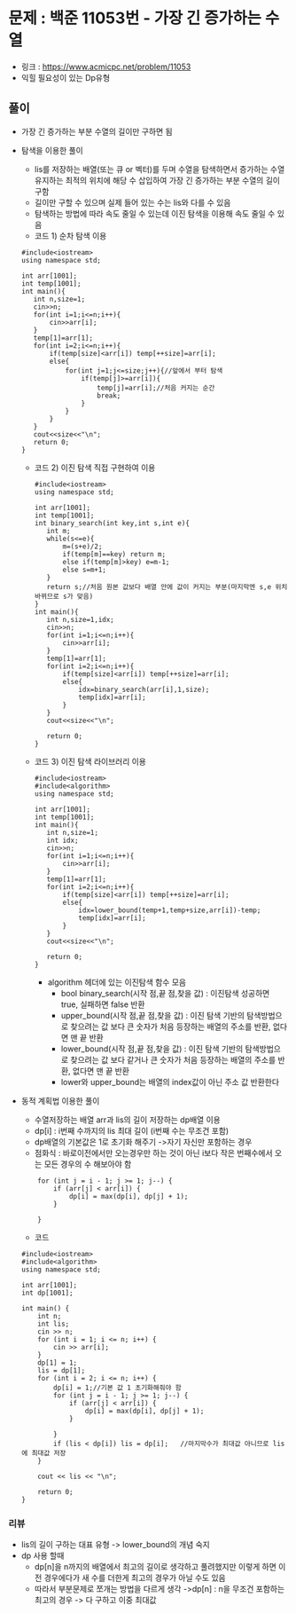 # 문제 : 백준 11053번 - 가장 긴 증가하는 수열

* 링크 : https://www.acmicpc.net/problem/11053
* 익힐 필요성이 있는 Dp유형

## 풀이

* 가장 긴 증가하는 부분 수열의 길이만 구하면 됨
* 탐색을 이용한 풀이
	* lis를 저장하는 배열(또는 큐 or 벡터)를 두며 수열을 탐색하면서 증가하는 수열 유지하는 최적의 위치에 해당 수 삽입하여 가장 긴 증가하는 부분 수열의 길이 구함
	* 길이만 구할 수 있으며 실제 들어 있는 수는 lis와 다를 수 있음
	* 탐색하는 방법에 따라 속도 줄일 수 있는데 이진 탐색을 이용해 속도 줄일 수 있음
	* 코드 1) 순차 탐색 이용

     ```
     #include<iostream>
     using namespace std;
     
     int arr[1001];
     int temp[1001];
     int main(){
     	int n,size=1;
     	cin>>n;
     	for(int i=1;i<=n;i++){
     		cin>>arr[i];
     	}
     	temp[1]=arr[1];
     	for(int i=2;i<=n;i++){	
     		if(temp[size]<arr[i]) temp[++size]=arr[i];
     		else{
     			for(int j=1;j<=size;j++){//앞에서 부터 탐색
     				if(temp[j]>=arr[i]){
     					temp[j]=arr[i];//처음 커지는 순간 
     					break; 
     				}
     			}
     		}
     	}
     	cout<<size<<"\n";
     	return 0;
     }
     ```

   * 코드 2) 이진 탐색 직접 구현하여 이용

     ```
     #include<iostream>
     using namespace std;
     
     int arr[1001];
     int temp[1001];
     int binary_search(int key,int s,int e){
     	int m;
     	while(s<=e){
     		m=(s+e)/2;
     		if(temp[m]==key) return m;
     		else if(temp[m]>key) e=m-1;
     		else s=m+1;
     	}	
     	return s;//처음 원본 값보다 배열 안에 값이 커지는 부분(마지막엔 s,e 위치 바뀌므로 s가 맞음) 
     }
     int main(){
     	int n,size=1,idx;
     	cin>>n;
     	for(int i=1;i<=n;i++){
     		cin>>arr[i];
     	}
     	temp[1]=arr[1];
     	for(int i=2;i<=n;i++){	
     		if(temp[size]<arr[i]) temp[++size]=arr[i];
     		else{
     			idx=binary_search(arr[i],1,size); 
     			temp[idx]=arr[i];
     		}
     	}
     	cout<<size<<"\n";
     	
     	return 0;
     }
     ```

   * 코드 3) 이진 탐색 라이브러리 이용

     ```
     #include<iostream>
     #include<algorithm> 
     using namespace std;
     
     int arr[1001];
     int temp[1001];
     int main(){
     	int n,size=1;
     	int idx;
     	cin>>n;
     	for(int i=1;i<=n;i++){
     		cin>>arr[i];
     	}
     	temp[1]=arr[1];
     	for(int i=2;i<=n;i++){	
     		if(temp[size]<arr[i]) temp[++size]=arr[i];
     		else{
     			idx=lower_bound(temp+1,temp+size,arr[i])-temp; 
     			temp[idx]=arr[i];
     		}
     	}
     	cout<<size<<"\n";
     	
     	return 0;
     }
     ```

     * algorithm 헤더에 있는 이진탐색 함수 모음
       * bool binary_search(시작 점,끝 점,찾을 값) : 이진탐색 성공하면 true, 실패하면 false 반환 
       * upper_bound(시작 점,끝 점,찾을 값) : 이진 탐색 기반의 탐색방법으로 찾으려는 값 보다 큰 숫자가 처음 등장하는 배열의 주소를 반환, 없다면 맨 끝 반환
       * lower_bound(시작 점,끝 점,찾을 값) : 이진 탐색 기반의 탐색방법으로 찾으려는 값 보다 같거나 큰 숫자가 처음 등장하는 배열의 주소를 반환, 없다면 맨 끝 반환
       * lower와 upper_bound는 배열의 index값이 아닌 주소 값 반환한다

* 동적 계획법 이용한 풀이
	* 수열저장하는 배열 arr과 lis의 길이 저장하는 dp배열 이용
	* dp[i] : i번째 수까지의 lis 최대 길이 (i번째 수는 무조건 포함)
	* dp배열의 기본값은 1로 초기화 해주기 ->자기 자신만 포함하는 경우
	* 점화식 : 바로이전에서만 오는경우만 하는 것이 아닌 i보다 작은 번째수에서 오는 모든 경우의 수 해보아야 함  
	```
		for (int j = i - 1; j >= 1; j--) {
			if (arr[j] < arr[i]) {
				dp[i] = max(dp[i], dp[j] + 1);
			}

		}
	```
	* 코드
	```
	#include<iostream>
	#include<algorithm> 
	using namespace std;

	int arr[1001];
	int dp[1001];

	int main() {
		int n;
		int lis;
		cin >> n;
		for (int i = 1; i <= n; i++) {
			cin >> arr[i];
		}
		dp[1] = 1;
		lis = dp[1];
		for (int i = 2; i <= n; i++) {
			dp[i] = 1;//기본 값 1 초기화해줘야 함
			for (int j = i - 1; j >= 1; j--) {
				if (arr[j] < arr[i]) {
					dp[i] = max(dp[i], dp[j] + 1);
				}

			}
			if (lis < dp[i]) lis = dp[i];	//마지막수가 최대값 아니므로 lis에 최대값 저장
		}

		cout << lis << "\n";

		return 0;
	}
	```

### 리뷰
* lis의 길이 구하는 대표 유형 -> lower_bound의 개념 숙지
* dp 사용 할때 
	* dp[n]을 n까지의 배열에서 최고의 길이로 생각하고 풀려했지만 이렇게 하면 이전 경우에다가 새 수를 더한게 최고의 경우가 아닐 수도 있음
	* 따라서 부분문제로 쪼개는 방법을 다르게 생각 ->dp[n] : n을 무조건 포함하는 최고의 경우 -> 다 구하고 이중 최대값